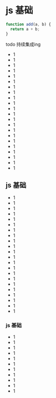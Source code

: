 # js 基础

```js
function add(a, b) {
  return a + b;
}
```
todo
持续集成ing
- 1
- 1
- 1
- 1
- 1
- 1
- 1
- 1
- 1
- 1
- 1
- 1
- 1
- 1
- 1
- 1
- 1
- 1
- 1
- 1
- 1
- 1

## js 基础

- 1
- 1
- 1
- 1
- 1
- 1
- 1
- 1
- 1
- 1
- 1
- 1
- 1
- 1
- 1
- 1
- 1
- 1
- 1
- 1
- 1
- 1

### js 基础

- 1
- 1
- 1
- 1
- 1
- 1
- 1
- 1
- 1
- 1
- 1
